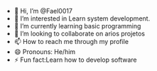 - 👋 Hi, I’m @Fael0017
- 👀 I’m interested in Learn system development.
- 🌱 I’m currently learning basic programming
- 💞️ I’m looking to collaborate on arios projetos
- 📫 How to reach me through my profile
- 😄 Pronouns: He/him
- ⚡ Fun fact:Learn how to develop software

<!---
Fael0017/Fael0017 is a ✨ special ✨ repository because its `README.md` (this file) appears on your GitHub profile.
You can click the Preview link to take a look at your changes.
--->
